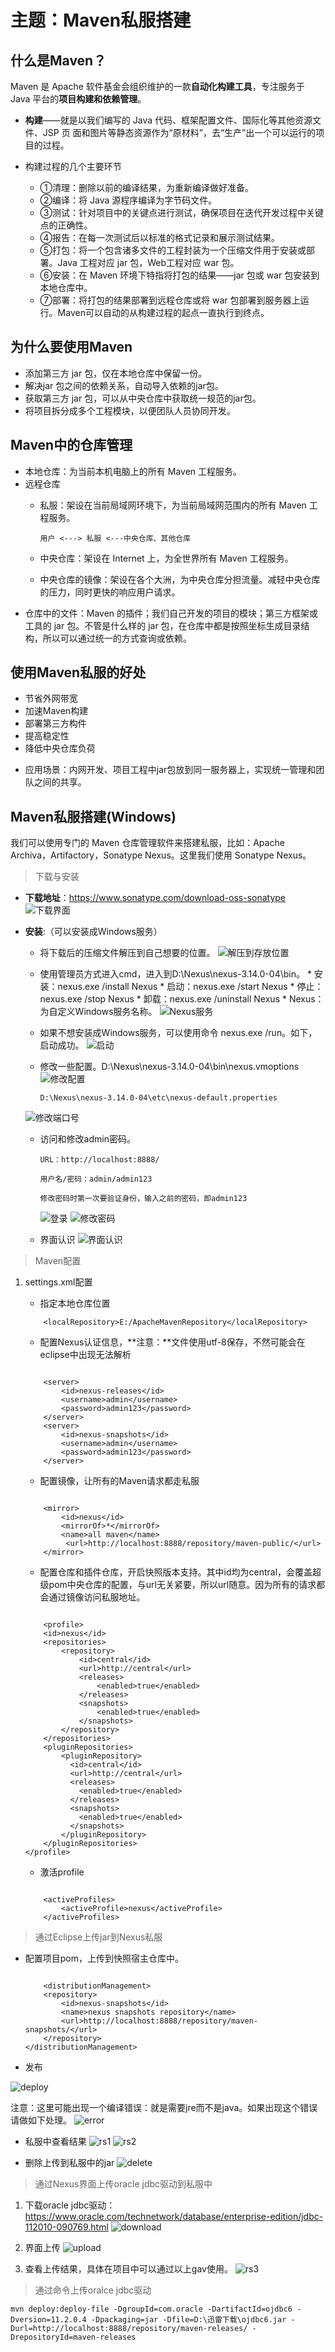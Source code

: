 # 主题：Maven私服搭建

## 什么是Maven？
Maven 是 Apache 软件基金会组织维护的一款**自动化构建工具**，专注服务于 Java 平台的**项目构建和依赖管理**。

* **构建**——就是以我们编写的 Java 代码、框架配置文件、国际化等其他资源文件、JSP 页
面和图片等静态资源作为“原材料”，去“生产”出一个可以运行的项目的过程。

* 构建过程的几个主要环节
     * ①清理：删除以前的编译结果，为重新编译做好准备。
     * ②编译：将 Java 源程序编译为字节码文件。
     * ③测试：针对项目中的关键点进行测试，确保项目在迭代开发过程中关键点的正确性。
     * ④报告：在每一次测试后以标准的格式记录和展示测试结果。
     * ⑤打包：将一个包含诸多文件的工程封装为一个压缩文件用于安装或部署。Java 工程对应 jar 包，Web工程对应 war 包。
     * ⑥安装：在 Maven 环境下特指将打包的结果——jar 包或 war 包安装到本地仓库中。
     * ⑦部署：将打包的结果部署到远程仓库或将 war 包部署到服务器上运行。Maven可以自动的从构建过程的起点一直执行到终点。

## 为什么要使用Maven
* 添加第三方 jar 包，仅在本地仓库中保留一份。
* 解决jar 包之间的依赖关系，自动导入依赖的jar包。
* 获取第三方 jar 包，可以从中央仓库中获取统一规范的jar包。
* 将项目拆分成多个工程模块，以便团队人员协同开发。

## Maven中的仓库管理
* 本地仓库：为当前本机电脑上的所有 Maven 工程服务。
* 远程仓库
  * 私服：架设在当前局域网环境下，为当前局域网范围内的所有 Maven 工程服务。
			
		用户 <---> 私服 <---中央仓库、其他仓库  
  * 中央仓库：架设在 Internet 上，为全世界所有 Maven 工程服务。
  * 中央仓库的镜像：架设在各个大洲，为中央仓库分担流量。减轻中央仓库的压力，同时更快的响应用户请求。
- 仓库中的文件：Maven 的插件；我们自己开发的项目的模块；第三方框架或工具的 jar 包。不管是什么样的 jar 包，在仓库中都是按照坐标生成目录结构，所以可以通过统一的方式查询或依赖。

## 使用Maven私服的好处
* 节省外网带宽
* 加速Maven构建
* 部署第三方构件
* 提高稳定性
* 降低中央仓库负荷
- 应用场景：内网开发、项目工程中jar包放到同一服务器上，实现统一管理和团队之间的共享。

## Maven私服搭建(Windows)
我们可以使用专门的 Maven 仓库管理软件来搭建私服，比如：Apache Archiva，Artifactory，Sonatype Nexus。这里我们使用 Sonatype Nexus。

> 下载与安装

* **下载地址**：https://www.sonatype.com/download-oss-sonatype
![下载界面](img/001.png)

* **安装**:（可以安装成Windows服务）
  * 将下载后的压缩文件解压到自己想要的位置。
  ![解压到存放位置](img/002.png)

  * 使用管理员方式进入cmd，进入到D:\Nexus\nexus-3.14.0-04\bin。
		* 安装：nexus.exe /install Nexus
		* 启动：nexus.exe /start Nexus
		* 停止：nexus.exe /stop Nexus
		* 卸载：nexus.exe /uninstall Nexus
		* Nexus：为自定义Windows服务名称。
  ![Nexus服务](img/003.png)

  * 如果不想安装成Windows服务，可以使用命令 nexus.exe /run。如下，启动成功。
  ![启动](img/004.png)

  * 修改一些配置。D:\Nexus\nexus-3.14.0-04\bin\nexus.vmoptions
  ![修改配置](img/005.png)

		D:\Nexus\nexus-3.14.0-04\etc\nexus-default.properties
  ![修改端口号](img/006.png)

  * 访问和修改admin密码。
  
		URL：http://localhost:8888/

		用户名/密码：admin/admin123

		修改密码时第一次要验证身份，输入之前的密码，即admin123
	![登录](img/007.png)
	![修改密码](img/008.png)
  
  * 界面认识
  ![界面认识](img/009.png)

> Maven配置

1. settings.xml配置

	* 指定本地仓库位置
	
	```	
		<localRepository>E:/ApacheMavenRepository</localRepository>
	```
	

	* 配置Nexus认证信息，**注意：**文件使用utf-8保存，不然可能会在eclipse中出现无法解析
	

	```

		<server>
			<id>nexus-releases</id>
			<username>admin</username>
			<password>admin123</password>
		</server>
		<server>
			<id>nexus-snapshots</id>
			<username>admin</username>
			<password>admin123</password>
		</server>
	```

	* 配置镜像，让所有的Maven请求都走私服
	
	```

		<mirror>
      		<id>nexus</id>
      		<mirrorOf>*</mirrorOf>
      		<name>all maven</name>
     		 <url>http://localhost:8888/repository/maven-public/</url>
   		</mirror> 
	```

	* 配置仓库和插件仓库，开启快照版本支持。其中id均为central，会覆盖超级pom中央仓库的配置，与url无关紧要，所以url随意。因为所有的请求都会通过镜像访问私服地址。

	```

		<profile>  
        <id>nexus</id>  
		<repositories>  
			<repository>  
				<id>central</id>                                     
				<url>http://central</url>                      
				<releases>  
					<enabled>true</enabled>  
				</releases>  
				<snapshots>  
					<enabled>true</enabled>  
				</snapshots>  
			</repository>  
		</repositories>     
		<pluginRepositories>  
			<pluginRepository>  
			  <id>central</id>  
			  <url>http://central</url>  
			  <releases>  
				<enabled>true</enabled>  
			  </releases>  
			  <snapshots>  
				<enabled>true</enabled>  
			  </snapshots>  
			</pluginRepository>  
		</pluginRepositories>  
	</profile> 
	```

	* 激活profile
	
	```

		<activeProfiles>
    		<activeProfile>nexus</activeProfile>
  		</activeProfiles>
	```

> 通过Eclipse上传jar到Nexus私服

* 配置项目pom，上传到快照宿主仓库中。
	
	```
   
		<distributionManagement>
		<repository>
			<id>nexus-snapshots</id>
			<name>nexus snapshots repository</name>
			<url>http://localhost:8888/repository/maven-snapshots/</url>
		</repository>
	</distributionManagement>
	```

* 发布

![deploy](img/010.png)

注意：这里可能出现一个编译错误：就是需要jre而不是java。如果出现这个错误请做如下处理。
![error](img/011.png)

* 私服中查看结果
![rs1](img/012.png)
![rs2](img/013.png)

* 删除上传到私服中的jar
![delete](img/014.png)

> 通过Nexus界面上传oracle jdbc驱动到私服中


1. 下载oracle jdbc驱动：https://www.oracle.com/technetwork/database/enterprise-edition/jdbc-112010-090769.html
![download](img/015.png)

2. 界面上传
![upload](img/016.png)

3. 查看上传结果，具体在项目中可以通过以上gav使用。
![rs3](img/017.png)

> 通过命令上传oralce jdbc驱动

	mvn deploy:deploy-file -DgroupId=com.oracle -DartifactId=ojdbc6 -Dversion=11.2.0.4 -Dpackaging=jar -Dfile=D:\迅雷下载\ojdbc6.jar -Durl=http://localhost:8888/repository/maven-releases/ -DrepositoryId=maven-releases

